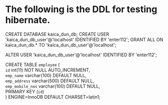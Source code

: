 # The following is the DDL for testing hibernate.

CREATE DATABASE kaica_dun_db;
CREATE USER 'kaica_dun_db_user'@'localhost' IDENTIFIED BY 'enter112';
GRANT ALL ON kaica_dun_db.* TO 'kaica_dun_db_user'@'localhost';

ALTER USER 'kaica_dun_db_user'@'localhost' IDENTIFIED BY 'enter112';

CREATE TABLE `employee` (                                
`id` int(11) NOT NULL AUTO_INCREMENT,                  
`emp_name` varchar(100) DEFAULT NULL,                  
`emp_address` varchar(500) DEFAULT NULL,               
`emp_mobile_nos` varchar(100) DEFAULT NULL,            
PRIMARY KEY (`id`)                                     
) ENGINE=InnoDB DEFAULT CHARSET=latin1;